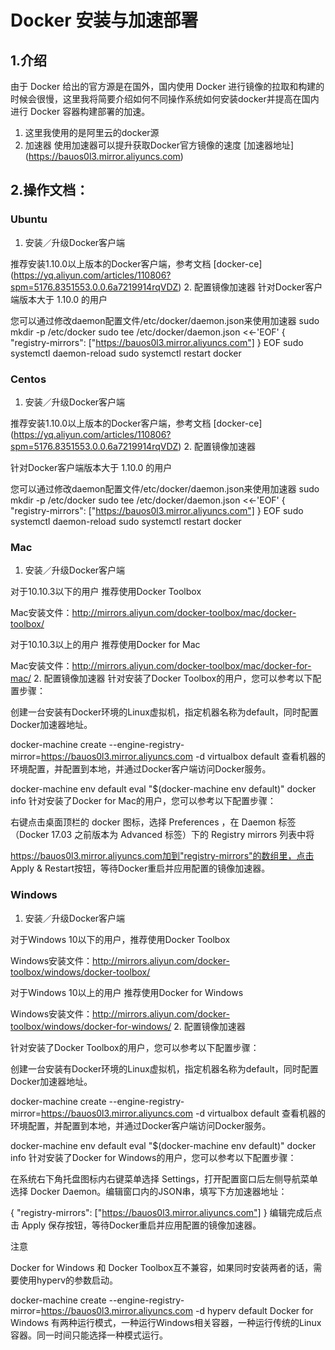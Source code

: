 # Docker 安装与加速部署
## 1.介绍
  由于 Docker 给出的官方源是在国外，国内使用 Docker 进行镜像的拉取和构建的时候会很慢，这里我将简要介绍如何不同操作系统如何安装docker并提高在国内进行 Docker 容器构建部署的加速。
1. 这里我使用的是阿里云的docker源
1. 加速器
使用加速器可以提升获取Docker官方镜像的速度
[加速器地址] (https://bauos0l3.mirror.aliyuncs.com)

## 2.操作文档：
### Ubuntu
1. 安装／升级Docker客户端

推荐安装1.10.0以上版本的Docker客户端，参考文档 [docker-ce] (https://yq.aliyun.com/articles/110806?spm=5176.8351553.0.0.6a7219914rqVDZ)
2. 配置镜像加速器
针对Docker客户端版本大于 1.10.0 的用户

您可以通过修改daemon配置文件/etc/docker/daemon.json来使用加速器
sudo mkdir -p /etc/docker
sudo tee /etc/docker/daemon.json <<-'EOF'
{
  "registry-mirrors": ["https://bauos0l3.mirror.aliyuncs.com"]
}
EOF
sudo systemctl daemon-reload
sudo systemctl restart docker

### Centos
1. 安装／升级Docker客户端

推荐安装1.10.0以上版本的Docker客户端，参考文档 [docker-ce] (https://yq.aliyun.com/articles/110806?spm=5176.8351553.0.0.6a7219914rqVDZ)
2. 配置镜像加速器

针对Docker客户端版本大于 1.10.0 的用户

您可以通过修改daemon配置文件/etc/docker/daemon.json来使用加速器
sudo mkdir -p /etc/docker
sudo tee /etc/docker/daemon.json <<-'EOF'
{
  "registry-mirrors": ["https://bauos0l3.mirror.aliyuncs.com"]
}
EOF
sudo systemctl daemon-reload
sudo systemctl restart docker
### Mac
1. 安装／升级Docker客户端

对于10.10.3以下的用户 推荐使用Docker Toolbox

Mac安装文件：http://mirrors.aliyun.com/docker-toolbox/mac/docker-toolbox/

对于10.10.3以上的用户 推荐使用Docker for Mac

Mac安装文件：http://mirrors.aliyun.com/docker-toolbox/mac/docker-for-mac/
2. 配置镜像加速器
针对安装了Docker Toolbox的用户，您可以参考以下配置步骤：

创建一台安装有Docker环境的Linux虚拟机，指定机器名称为default，同时配置Docker加速器地址。

docker-machine create --engine-registry-mirror=https://bauos0l3.mirror.aliyuncs.com -d virtualbox default
查看机器的环境配置，并配置到本地，并通过Docker客户端访问Docker服务。

docker-machine env default
eval "$(docker-machine env default)"
docker info
针对安装了Docker for Mac的用户，您可以参考以下配置步骤：

右键点击桌面顶栏的 docker 图标，选择 Preferences ，在 Daemon 标签（Docker 17.03 之前版本为 Advanced 标签）下的 Registry mirrors 列表中将

https://bauos0l3.mirror.aliyuncs.com加到"registry-mirrors"的数组里，点击 Apply & Restart按钮，等待Docker重启并应用配置的镜像加速器。
### Windows
1. 安装／升级Docker客户端

对于Windows 10以下的用户，推荐使用Docker Toolbox

Windows安装文件：http://mirrors.aliyun.com/docker-toolbox/windows/docker-toolbox/

对于Windows 10以上的用户 推荐使用Docker for Windows

Windows安装文件：http://mirrors.aliyun.com/docker-toolbox/windows/docker-for-windows/
2. 配置镜像加速器

针对安装了Docker Toolbox的用户，您可以参考以下配置步骤：

创建一台安装有Docker环境的Linux虚拟机，指定机器名称为default，同时配置Docker加速器地址。

docker-machine create --engine-registry-mirror=https://bauos0l3.mirror.aliyuncs.com -d virtualbox default
查看机器的环境配置，并配置到本地，并通过Docker客户端访问Docker服务。

docker-machine env default
eval "$(docker-machine env default)"
docker info
针对安装了Docker for Windows的用户，您可以参考以下配置步骤：

在系统右下角托盘图标内右键菜单选择 Settings，打开配置窗口后左侧导航菜单选择 Docker Daemon。编辑窗口内的JSON串，填写下方加速器地址：

{
  "registry-mirrors": ["https://bauos0l3.mirror.aliyuncs.com"]
}
编辑完成后点击 Apply 保存按钮，等待Docker重启并应用配置的镜像加速器。

注意

Docker for Windows 和 Docker Toolbox互不兼容，如果同时安装两者的话，需要使用hyperv的参数启动。

docker-machine create --engine-registry-mirror=https://bauos0l3.mirror.aliyuncs.com -d hyperv default
Docker for Windows 有两种运行模式，一种运行Windows相关容器，一种运行传统的Linux容器。同一时间只能选择一种模式运行。

